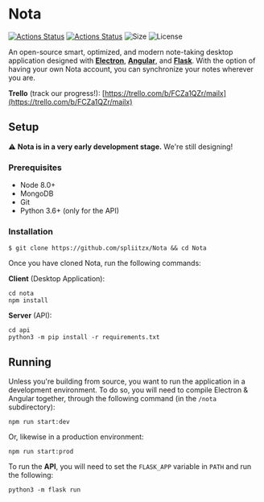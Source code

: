 # Nota
[![Actions Status](https://github.com/spliitzx/mailx/workflows/Client%20(Node%20CI)/badge.svg)](https://github.com/spliitzx/mailx/actions)
[![Actions Status](https://github.com/spliitzx/mailx/workflows/API/badge.svg)](https://github.com/spliitzx/mailx/actions)
![Size](https://img.shields.io/github/repo-size/spliitzx/mailx)
![License](https://img.shields.io/github/license/spliitzx/mailx)

An open-source smart, optimized, and modern note-taking desktop application designed with **[Electron](https://github.com/atom/electron)**, **[Angular](https://github.com/angular/angular)**, and **[Flask](https://palletsprojects.com/p/flask/)**. With the option of having your own Nota account, you can synchronize your notes wherever you are.

**Trello** (track our progress!): [https://trello.com/b/FCZa1QZr/mailx](https://trello.com/b/FCZa1QZr/mailx)

## Setup
⚠️ **Nota is in a very early development stage.** We're still designing!  

### Prerequisites
* Node 8.0+
* MongoDB
* Git
* Python 3.6+ (only for the API)

### Installation
```
$ git clone https://github.com/spliitzx/Nota && cd Nota
```
Once you have cloned Nota, run the following commands:

**Client** (Desktop Application):
```
cd nota
npm install
```

**Server** (API):
```
cd api
python3 -m pip install -r requirements.txt
```

## Running

Unless you're building from source, you want to run the application in a development environment. To do so, you will need to compile Electron &amp; Angular together, through the following command (in the `/nota` subdirectory):  

`npm run start:dev`

Or, likewise in a production environment:  

`npm run start:prod`  

To run the **API**, you will need to set the `FLASK_APP` variable in `PATH` and run the following:

`python3 -m flask run`

